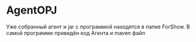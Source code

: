 # AgentOPJ
Уже собранный агент и jar с программой находятся в папке ForShow. В самой программе приведён код Агента и maven файл
